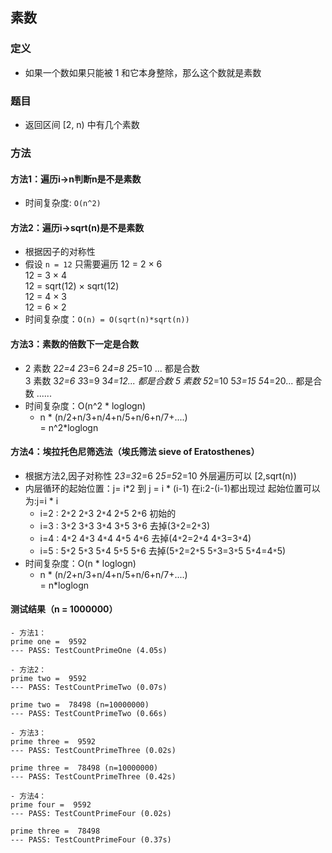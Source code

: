 ## 素数

### 定义
- 如果一个数如果只能被 1 和它本身整除，那么这个数就是素数

### 题目
- 返回区间 [2, n) 中有几个素数

### 方法
#### 方法1：遍历i->n判断n是不是素数
- 时间复杂度: `O(n^2)`

#### 方法2：遍历i->sqrt(n)是不是素数
- 根据因子的对称性
- 假设 `n = 12` 只需要遍历
    12 = 2 × 6    
    12 = 3 × 4    
    12 = sqrt(12) × sqrt(12)    
    12 = 4 × 3    
    12 = 6 × 2    
- 时间复杂度：`O(n) = O(sqrt(n)*sqrt(n))`

#### 方法3：素数的倍数下一定是合数
- 2 素数 2*2=4 2*3=6 2*4=8 2*5=10 ... 都是合数  
  3 素数 3*2=6 3*3=9 3*4=12... 都是合数
  5 素数 5*2=10 5*3=15 5*4=20... 都是合数
  ......
- 时间复杂度：O(n^2 * loglogn)  
    - n * (n/2+n/3+n/4+n/5+n/6+n/7+....)    
    = n^2*loglogn

#### 方法4：埃拉托色尼筛选法（埃氏筛法 sieve of Eratosthenes）
- 根据方法2,因子对称性 2*3=3*2=6 2*5=5*2=10 外层遍历可以 [2,sqrt(n))
- 内层循环的起始位置：j= i*2 到 j = i * (i-1)  在i:2-(i-1)都出现过 起始位置可以为:j=i * i
    - i=2 : 2`*`2 2`*`3 2`*`4 2`*`5 2`*`6  初始的
    - i=3 : 3`*`2 3`*`3 3`*`4 3`*`5 3`*`6  去掉(3`*`2=2`*`3)
    - i=4 : 4`*`2 4`*`3 4`*`4 4`*`5 4`*`6  去掉(4`*`2=2`*`4 4`*`3=3`*`4)
    - i=5 : 5`*`2 5`*`3 5`*`4 5`*`5 5`*`6  去掉(5`*`2=2`*`5 5`*`3=3`*`5 5`*`4=4`*`5)
- 时间复杂度：O(n * loglogn)  
    - n * (n/2+n/3+n/4+n/5+n/6+n/7+....)    
    = n*loglogn


#### 测试结果（n = 1000000）
    - 方法1：
    prime one =  9592
    --- PASS: TestCountPrimeOne (4.05s)

    - 方法2：
    prime two =  9592
    --- PASS: TestCountPrimeTwo (0.07s)

    prime two =  78498 (n=10000000)
    --- PASS: TestCountPrimeTwo (0.66s)

    - 方法3：
    prime three =  9592
    --- PASS: TestCountPrimeThree (0.02s)

    prime three =  78498 (n=10000000)
    --- PASS: TestCountPrimeThree (0.42s)

    - 方法4：
    prime four =  9592
    --- PASS: TestCountPrimeFour (0.02s)

    prime three =  78498
    --- PASS: TestCountPrimeFour (0.37s)